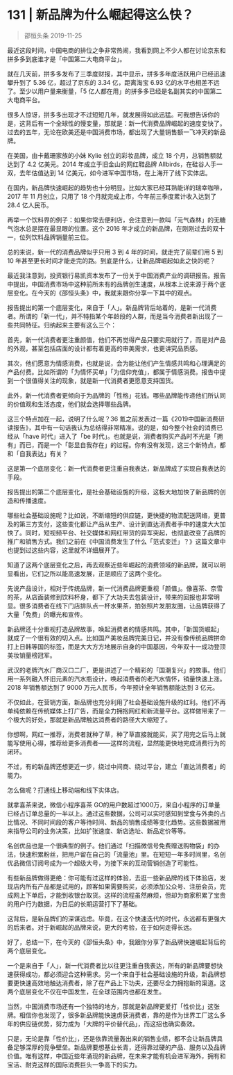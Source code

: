 # 131 | 新品牌为什么崛起得这么快？
> 邵恒头条
2019-11-25

最近这段时间，中国电商的排位之争非常热闹，我看到网上不少人都在讨论京东和拼多多到底谁才是「中国第二大电商平台」。

就在几天前，拼多多发布了三季度财报，其中显示，拼多多年度活跃用户已经迅速攀升到了 5.36 亿，超过了京东的 3.34 亿，距离淘宝 6.93 亿的水平也相差不远了。至少以用户量来衡量，「5 亿人都在用」的拼多多已经是名副其实的中国第二大电商平台。

很多人惊讶，拼多多出现才不过短短几年，就发展得如此迅猛。可我想告诉你的是，这背后有一个全球性的慢变量，那就是：新一代消费品牌崛起的速度变快了。过去的五年，无论在欧美还是中国消费市场，都出现了大量销售额一飞冲天的新品牌。

在美国，由卡戴珊家族的小妹 Kylie 创立的彩妆品牌，成立 18 个月，总销售额就达到了 4.2 亿美元。2014 年成立于旧金山的网红鞋品牌 Allbirds，在硅谷人手一双，去年估值达到 14 亿美元，如今进军中国市场，在上海开了线下实体店。

在国内，新品牌快速崛起的趋势也十分明显。比如大家已经耳熟能详的瑞幸咖啡，2017 年 11 月创立，只用了 18 个月就完成上市，今年前三季度累计收入达到了 28.4 亿人民币。

再举一个饮料界的例子：如果你常去便利店，会注意到一款叫「元气森林」的无糖气泡水总是摆在最显眼的位置。这个 2016 年才成立的新品牌，在刚刚过去的双十一，位列饮料品牌销量前三位。

总的来说，新一代的消费品牌似乎只用 3 到 4 年的时间，就走完了前辈们用 5 到 10 年甚至更长时间才能走完的路。到底是什么，让新品牌崛起如此之快的呢？

最近我注意到，投资银行易凯资本发布了一份关于中国消费产业的调研报告。报告中提出，中国消费市场中这种前所未有的品牌创生速度，从根本上说来源于两个底层变化。在今天的《邵恒头条》中，我就来跟你分享一下其中的观点。

报告提出的第一个底层变化，来自于「人」。新品牌背后站着的，是新一代消费者。所谓的「新一代」，并不特指某个年龄段的人群，而是当今消费者新出现了一些共同特征。归纳起来主要有这么三个：

首先，新一代消费者更注重颜值，他们不再觉得产品只要实用就行了，而是对产品的外观，甚至包括店面的设计都有着更高的审美需求，也更讲究品质感。

其次，他们愿意为情感消费，也就是说，会为能让他们产生情感共鸣和心理满足的产品付费。比如所谓的「为情怀买单」「为信仰充值」，都属于情感消费。报告中提到一个很值得关注的现象，就是新一代消费者更愿意支持国货。

此外，新一代消费者更倾向于为品牌的「性格」花钱。哪些品牌能传递他们所认同的价值观和生活态度，他们就会选择哪些品牌。

这三个特点加在一起，说明了什么呢？36 氪之前发表过一篇《2019中国新消费研读报告》，其中有一句话我认为总结得非常精准。说的是，如今整个社会的消费已经从「have 时代」进入了「be 时代」。也就是说，消费者购买产品时不光是「拥有」而已，而是一个「彰显自我存在」的过程。你有没有发现，这三个新特点，都和「自我表达」有关？

这是第一个底层变化：新一代消费者更注重自我表达，新品牌成了实现自我表达的手段。

报告提出的第二个底层变化，是社会基础设施的升级，这极大地加快了新品牌的创造和传播速度。

哪些社会基础设施呢？比如说，不断缩短的供应链，更快捷的物流配送网络，更普及的第三方支付，这些变化都让产品从生产、设计到直达消费者手中的速度大大加快了。同时，短视频平台、社交媒体和网红带货的异军突起，也彻底改变了品牌的推广和销售方式。我们之前在《中国消费发生了什么「范式变迁」？》这篇文章中也提到过这些内容，这里就不详细展开了。

知道了这两个底层变化之后，再去观察近些年崛起的消费领域的新品牌，就可以明显看出，它们之所以能高速发展，正是顺应了这两个变化。

先说产品设计，相对于传统品牌，新一代消费品牌更重视「颜值」。像喜茶、奈雪的茶，从店面装修到饮料杯身，都下了大功夫去包装设计，带来的回报也非常明显。很多消费者在线下门店排队点一杯水果茶，拍张照片发朋友圈，让品牌获得了大量「免费」的曝光和宣传。

新品牌还十分重视打造品牌故事，唤起消费者的情感共鸣。其中，「新国货崛起」就成了一个很有效的切入点。比如国产美妆品牌完美日记，并没有像传统品牌拼命打上日韩等国的标签，而是大大方方地展示自身的中国基因，今年双十一成功登顶美妆销量榜冠军。

武汉的老牌汽水厂商汉口二厂，更是讲述了一个精彩的「国潮复兴」的故事。他们用一系列融入怀旧元素的汽水瓶设计，唤起消费者的老汽水情怀，销量快速上涨。2018 年销售额达到了 9000 万元人民币，今年预计全年销售额能达到 3 亿元。

不仅如此，在营销方面，新品牌也充分利用了社会基础设施升级的红利。他们不再单纯依赖在传统媒体上打广告，而是全力拥抱网红和新流量平台。这样做带来了一个极大的好处，那就是新品牌触达消费者的路径大大缩短了。

你想啊，网红一推荐，消费者就种了草，种了草直接就能买，买了用完之后马上就能写使用心得，推荐给更多消费者——这样的流程，显然能更快地完成消费行为的闭环。

不过，有的新品牌还想更近一步，绕过中间商、绕过平台，建立「直达消费者」的能力。

怎么做呢？打通线上移动端和线下实体店。

就拿喜茶来说，微信小程序喜茶 GO的用户数超过1000万，来自小程序的订单量已经占订单总量的一半以上。通过这些数据，公司可以实时感知到堂食与外卖的占比情况、不同时间段的客户等待时间、新品的销售成绩等变化趋势。这些数据被用来指导公司的业务决策，比如扩张速度、新店选址、新品定价等等。

名创优品也是一个很典型的例子。他们通过「扫描微信号免费赠送购物袋」的办法，快速积累粉丝，把用户留在自己的「流量池」里。在短短一年多时间里，名创优品微信订阅号成为一个超级大号，为接下来的互动营销创造了可能性。

有些新品牌做得更绝：你可能有过这样的体验，去逛一些新品牌的线下体验店，发现店内所有产品都是试用的，顾客如果需要购买，必须添加公众号、注册会员，完成网上下单后，才能到收银台取货。这样的流程虽然麻烦，但却为商家积累了宝贵的用户行为数据，为日后的长期运营打下了基础。

这背后，是新品牌们的深谋远虑。毕竟，在这个快速迭代的时代，永远都有更强大的后来者。对于新崛起的品牌来说，更大的考验，在于如何走得长远。

好了，总结一下，在今天的《邵恒头条》中，我跟你分享了新品牌快速崛起背后的两个底层变化。

一个是来自于「人」，新一代消费者比以往更注重自我表达，所有的新品牌要想快速获得成功，都必须迎合这种需求。另一个来自于社会基础设施的升级，新品牌想要更快速高效地触达消费者，除了在产品上下功夫，还要尽全力拥抱新的渠道。这两个底层变化不仅在中国发生，在全球范围内也都在发生。

当然，中国消费市场还有一个独特的地方，那就是新品牌更爱打「性价比」这张牌。相信你也发现了，很多新品牌能快速虏获消费者，靠的是作为世界工厂这么多年的供应链优势，努力成为「大牌的平价替代品」，而这招也确实奏效。

只是，无论是靠「性价比」，还是依靠流量轰出来的销售业绩，都不会让新品牌具备足够深厚的竞争壁垒。新品牌要想基业长青，还得靠过硬的产品、服务以及品牌价值。唯有这样，中国近些年涌现的新品牌，在未来才能有机会进军海外，拥有和宝洁、耐克这样的国际消费巨头一争高下的实力。
